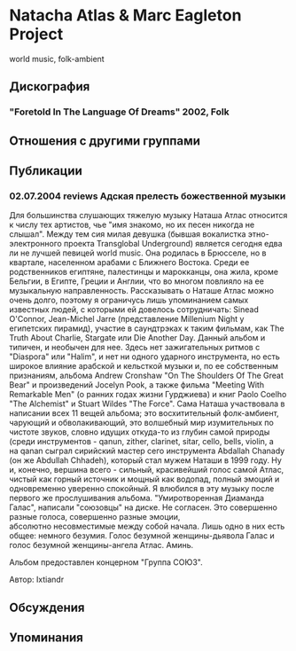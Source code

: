 # Natacha Atlas & Marc Eagleton Project

world music, folk-ambient

## Дискография

### "Foretold In The Language Of Dreams" 2002, Folk




## Отношения с другими группами


## Публикации

### 02.07.2004 reviews Адская прелесть божественной музыки

<P>Для большинства слушающих тяжелую музыку Наташа Атлас относится к числу тех артистов, чье "имя знакомо, но их песен никогда не слышал". Между тем сия милая девушка (бывшая вокалистка этно-электронного проекта Transglobal Underground) является сегодня едва ли не лучшей певицей world music. Она родилась в Брюсселе, но в квартале, населенном арабами с Ближнего Востока. Среди ее родственников египтяне, палестинцы и марокканцы, она жила, кроме Бельгии, в Египте, Греции и Англии, что во многом повлияло на ее музыкальную направленность. Рассказывать о Наташе Атлас можно очень долго, поэтому я ограничусь лишь упоминанием самых известных людей, с которыми ей довелось сотрудничать: Sinead O'Connor, Jean-Michel Jarre (представление Millenium Night у египетских пирамид), участие в саундтрэках к таким фильмам, как The Truth About Charlie, Stargate или Die Another Day. Данный альбом и типичен, и необычен для нее. Здесь нет зажигательных ритмов с "Diaspora" или "Halim", и нет ни одного ударного инструмента, но есть широкое влияние арабской и кельсткой музыки и, по ее собственным признаниям, альбома Andrew Cronshaw "On The Shoulders Of The Great Bear" и произведений Jocelyn Pook, а также фильма "Meeting With Remarkable Men" (о ранних годах жизни Гурджиева) и книг Paolo Coelho "The Alchemist" и Stuart Wildes "The Force". Сама Наташа участвовала в написании всех 11 вещей альбома; это восхитительный фолк-амбиент, чарующий и обволакивающий, это волшебный мир изумительных по чистоте звуков, словно идущих откуда-то из глубин самой природы (среди инструментов - qanun, zither, clarinet, sitar, cello, bells, violin, а на&nbsp;qanan сыграл сирийский мастер сего инструмента Abdallah Chanady (он же Abdullah Chhadeh), который стал мужем Наташи в 1999 году. Ну и, конечно, вершина всего - сильный, красивейший голос самой Атлас, чистый как горный источник и мощный как водопад, полный эмоций и одновременно уверенно спокойный. Я влюбился в эту музыку после первого же прослушивания альбома. "Умиротворенная Диаманда Галас", написали "союзовцы" на диске. Не согласен. Это совершенно разные голоса, совершенно разные эмоции, абсолютно&nbsp;несовместимые между собой&nbsp;начала. Лишь одно в них есть общее: немного безумия. Голос безумной женщины-дьявола Галас и голос безумной женщины-ангела Атлас. Аминь.</P>
<P>Альбом предоставлен концерном "Группа СОЮЗ".</P>
Автор: Ixtiandr


## Обсуждения


## Упоминания

